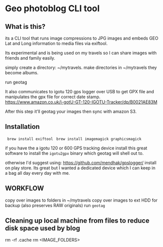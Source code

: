 # Geo photoblog CLI tool

## What is this?
its a CLI tool that runs image compressions to JPG images and embeds GEO Lat and Long information to media files via exiftool.

Its experimental and is being used on my travels so I can share images with friends and family easily.

simply create a directory: ~/mytravels.
make directories in ~/mytravels they become albums.

run geotag

It also communicates to igotu 120 gps logger over USB to get GPX file and manipulates the gpx file for correct date stamp. https://www.amazon.co.uk/i-gotU-GT-120-IGOTU-Tracker/dp/B0021AE83M

After this step it'll geotag your images then sync with amazon S3.

## Installation

``` brew install exiftool```
``` brew install imagemagick graphicsmagick```

if you have the a igotu 120 or 600 GPS tracking device install this great software to install the ```igotu2gpx``` binary which geotag will shell out to.

otherwise I'd suggest using: https://github.com/mendhak/gpslogger/ install on play store. Its great but I wanted a dedicated device which I can keep in a bag all day every day with me.

## WORKFLOW
copy over images to folders in ~/mytravels
copy over images to ext HDD for backup (also preserves RAW originals)
run `geotag`

## Cleaning up local machine from files to reduce disk space used by blog
rm -rf .cache
rm <IMAGE_FOLDERS>
